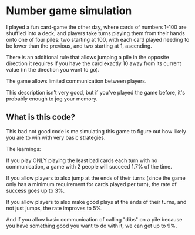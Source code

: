Number game simulation
======================

I played a fun card-game the other day, where cards of numbers 1-100 are
shuffled into a deck, and players take turns playing them from their hands onto
one of four piles: two starting at 100, with each card played needing to be
lower than the previous, and two starting at 1, ascending.

There is an additional rule that allows jumping a pile in the opposite
direction it requires if you have the card exactly 10 away from its current
value (in the direction you want to go).

The game allows limited communication between players.

This description isn't very good, but if you've played the game before, it's
probably enough to jog your memory.

What is this code?
------------------

This bad not good code is me simulating this game to figure out how likely you
are to win with very basic strategies.

The learnings:

If you play ONLY playing the least bad cards each turn with no communication, a
game with 2 people will succeed 1.7% of the time.

If you allow players to also jump at the ends of their turns (since the game
only has a minimum requirement for cards played per turn), the rate of success
goes up to 3%.

If you allow players to also make good plays at the ends of their turns, and
not just jumps, the rate improves to 5%.

And if you allow basic communication of calling "dibs" on a pile because you
have something good you want to do with it, we can get up to 9%.
